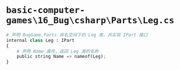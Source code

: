 # `basic-computer-games\16_Bug\csharp\Parts\Leg.cs`

```py
# 声明 BugGame.Parts 命名空间下的 Leg 类，并实现 IPart 接口
internal class Leg : IPart
{
    # 声明 Name 属性，返回 Leg 类的名称
    public string Name => nameof(Leg);
}
```
